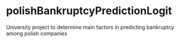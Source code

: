 # polishBankruptcyPredictionLogit
University project to determine main factors in predicting bankruptcy among polish companies

